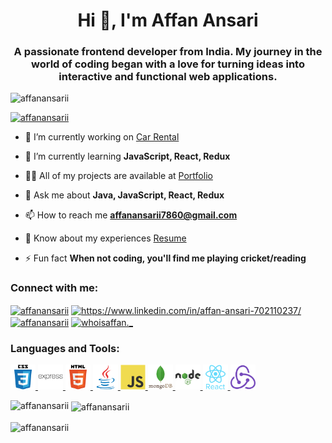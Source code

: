 <h1 align="center">Hi 👋, I'm Affan Ansari</h1>
<h3 align="center">A passionate frontend developer from India. My journey in the world of coding began with a love for turning ideas into interactive and functional web applications.</h3>

<p align="left"> <img src="https://komarev.com/ghpvc/?username=affanansarii&label=Profile%20views&color=0e75b6&style=flat" alt="affanansarii" /> </p>

<p align="left"> <a href="https://github.com/ryo-ma/github-profile-trophy"><img src="https://github-profile-trophy.vercel.app/?username=affanansarii" alt="affanansarii" /></a> </p>

- 🔭 I’m currently working on [Car Rental](https://car-rental-kappa-rouge.vercel.app)

- 🌱 I’m currently learning **JavaScript, React, Redux**

- 👨‍💻 All of my projects are available at [Portfolio](https://affanansarii.vercel.app)

- 💬 Ask me about **Java, JavaScript, React, Redux**

- 📫 How to reach me **affanansarii7860@gmail.com**

- 📄 Know about my experiences [Resume](https://drive.google.com/file/d/1JPSovuQC2xMoxYaGDMURzdmav0OjZm-9/view?usp=sharing)

- ⚡ Fun fact **When not coding, you'll find me playing cricket/reading**

<h3 align="left">Connect with me:</h3>
<p align="left">
<a href="https://codepen.io/affanansarii" target="blank"><img align="center" src="https://raw.githubusercontent.com/rahuldkjain/github-profile-readme-generator/master/src/images/icons/Social/codepen.svg" alt="affanansarii" height="30" width="40" /></a>
<a href="https://linkedin.com/in/https://www.linkedin.com/in/affan-ansari-702110237/" target="blank"><img align="center" src="https://raw.githubusercontent.com/rahuldkjain/github-profile-readme-generator/master/src/images/icons/Social/linked-in-alt.svg" alt="https://www.linkedin.com/in/affan-ansari-702110237/" height="30" width="40" /></a>
<a href="https://codesandbox.com/affanansarii" target="blank"><img align="center" src="https://raw.githubusercontent.com/rahuldkjain/github-profile-readme-generator/master/src/images/icons/Social/codesandbox.svg" alt="affanansarii" height="30" width="40" /></a>
<a href="https://instagram.com/whoisaffan._" target="blank"><img align="center" src="https://raw.githubusercontent.com/rahuldkjain/github-profile-readme-generator/master/src/images/icons/Social/instagram.svg" alt="whoisaffan._" height="30" width="40" /></a>
</p>

<h3 align="left">Languages and Tools:</h3>
<p align="left"> <a href="https://www.w3schools.com/css/" target="_blank" rel="noreferrer"> <img src="https://raw.githubusercontent.com/devicons/devicon/master/icons/css3/css3-original-wordmark.svg" alt="css3" width="40" height="40"/> </a> <a href="https://expressjs.com" target="_blank" rel="noreferrer"> <img src="https://raw.githubusercontent.com/devicons/devicon/master/icons/express/express-original-wordmark.svg" alt="express" width="40" height="40"/> </a> <a href="https://www.w3.org/html/" target="_blank" rel="noreferrer"> <img src="https://raw.githubusercontent.com/devicons/devicon/master/icons/html5/html5-original-wordmark.svg" alt="html5" width="40" height="40"/> </a> <a href="https://www.java.com" target="_blank" rel="noreferrer"> <img src="https://raw.githubusercontent.com/devicons/devicon/master/icons/java/java-original.svg" alt="java" width="40" height="40"/> </a> <a href="https://developer.mozilla.org/en-US/docs/Web/JavaScript" target="_blank" rel="noreferrer"> <img src="https://raw.githubusercontent.com/devicons/devicon/master/icons/javascript/javascript-original.svg" alt="javascript" width="40" height="40"/> </a> <a href="https://www.mongodb.com/" target="_blank" rel="noreferrer"> <img src="https://raw.githubusercontent.com/devicons/devicon/master/icons/mongodb/mongodb-original-wordmark.svg" alt="mongodb" width="40" height="40"/> </a> <a href="https://nodejs.org" target="_blank" rel="noreferrer"> <img src="https://raw.githubusercontent.com/devicons/devicon/master/icons/nodejs/nodejs-original-wordmark.svg" alt="nodejs" width="40" height="40"/> </a> <a href="https://reactjs.org/" target="_blank" rel="noreferrer"> <img src="https://raw.githubusercontent.com/devicons/devicon/master/icons/react/react-original-wordmark.svg" alt="react" width="40" height="40"/> </a> <a href="https://redux.js.org" target="_blank" rel="noreferrer"> <img src="https://raw.githubusercontent.com/devicons/devicon/master/icons/redux/redux-original.svg" alt="redux" width="40" height="40"/> </a> </p>

<p><img align="left" src="https://github-readme-stats.vercel.app/api/top-langs?username=affanansarii&show_icons=true&locale=en&layout=compact" alt="affanansarii" /></p>

<p>&nbsp;<img align="center" src="https://github-readme-stats.vercel.app/api?username=affanansarii&show_icons=true&locale=en" alt="affanansarii" /></p>

<p><img align="center" src="https://github-readme-streak-stats.herokuapp.com/?user=affanansarii&" alt="affanansarii" /></p>
